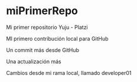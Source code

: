 # miPrimerRepo

Mi primer repositorio Yuju - Platzi

MI primero contribución local para GitHub

Un commit más desde GitHub

Una actualización más

Cambios desde mi rama local, llamado developer01